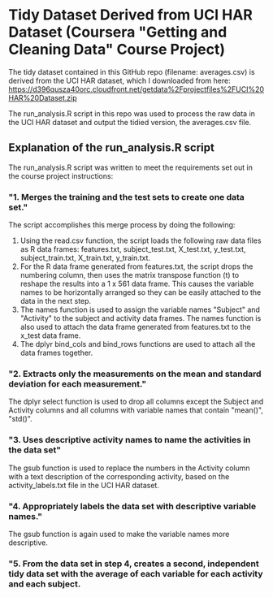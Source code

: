 # Tidy Dataset Derived from UCI HAR Dataset (Coursera "Getting and Cleaning Data" Course Project)
The tidy dataset contained in this GitHub repo (filename: averages.csv) is derived from the UCI HAR dataset, which I downloaded from here:
https://d396qusza40orc.cloudfront.net/getdata%2Fprojectfiles%2FUCI%20HAR%20Dataset.zip

The run_analysis.R script in this repo was used to process the raw data in the UCI HAR dataset and output the tidied version, the averages.csv file.

## Explanation of the run_analysis.R script
The run_analysis.R script was written to meet the requirements set out in the course project instructions:
### "1. Merges the training and the test sets to create one data set."
The script accomplishes this merge process by doing the following:
1. Using the read.csv function, the script loads the following raw data files as R data frames: features.txt, subject_test.txt, X_test.txt, y_test.txt, subject_train.txt, X_train.txt, y_train.txt.
2. For the R data frame generated from features.txt, the script drops the numbering column, then uses the matrix transpose function (t) to reshape the results into a 1 x 561 data frame. This causes the variable names to be horizontally arranged so they can be easily attached to the data in the next step.
3. The names function is used to assign the variable names "Subject" and "Activity" to the subject and activity data frames. The names function is also used to attach the data frame generated from features.txt to the x_test data frame.
4. The dplyr bind_cols and bind_rows functions are used to attach all the data frames together.

### "2. Extracts only the measurements on the mean and standard deviation for each measurement."

The dplyr select function is used to drop all columns except the Subject and Activity columns and all columns with variable names that contain "mean()", "std()".

### "3. Uses descriptive activity names to name the activities in the data set"

The gsub function is used to replace the numbers in the Activity column with a text description of the corresponding activity, based on the activity_labels.txt file in the UCI HAR dataset. 

### "4. Appropriately labels the data set with descriptive variable names."

The gsub function is again used to make the variable names more descriptive. 


### "5. From the data set in step 4, creates a second, independent tidy data set with the average of each variable for each activity and each subject.
